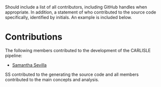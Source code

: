 Should include a list of all contributors, including GitHub handles when appropriate. In addition, a statement of who contributed to the source code specifically, identified by initials. An example is included below.

# Contributions
The following members contributed to the development of the CARLISLE pipeline:

- [Samantha Sevilla](https://github.com/slsevilla)

SS contributed to the generating the source code and all members contributed to the main concepts and analysis.

